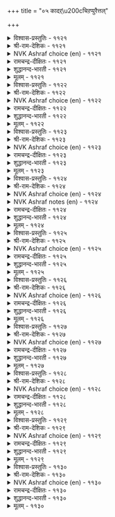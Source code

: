 +++
title = "०५ कादऱ्\u200cचिऱप्पुरैत्तल्"

+++


<details><summary>विश्वास-प्रस्तुतिः - ११२१</summary>

पालॊडु तेन्गलन् दट्रे पणिमॊऴि  
वालॆयिऱु ऊऱिय नीर्।       ११२१
</details>

<details><summary>श्री-राम-देशिकः - ११२१</summary>

अस्यास्तु मृदुभाषिण्याः श्वेतदन्तोद्भवं जलम् ।  
मधुसम्मिश्रितं क्षीरमिवातिमधुरं भवेत् ॥ ११२१॥
</details>

<details><summary>NVK Ashraf choice (en) - ११२१</summary>

११२१
Like a mixture of milk and honey,
Is the drool that drips through her pearly teeth.
(N.V.K. Ashraf)
</details>

<details><summary>रामचन्द्र-दीक्षितः - ११२१</summary>

1121 pāloṭu tēṉkalan taṟṟē paṇimoḻi  
vāleyiṟu ūṟiya nīr.  
1121\. The kiss of the tender lips of my modest maid is like the taste of honey with milk.  
</details>

<details><summary>शुद्धानन्द-भारती - ११२१</summary>

1\. பாலொடு தேன்கலந் தற்றே பணிமொழி  
வாலெயிறு ஊறிய நீர்.  
Like milk and honey the dew is sweet  
From her white teeth whose word is soft.        1121  
</details>

<details><summary>मूलम् - ११२१</summary>

पालॊडु तेन्गलन् दट्रे पणिमॊऴि  
वालॆयिऱु ऊऱिय नीर्।       ११२१
</details>

<details><summary>विश्वास-प्रस्तुतिः - ११२२</summary>

उडम्बॊडु उयिरिडै ऎन्नमऱ्ऱन्न  
मडन्दैयॊडु ऎम्मिडै नट्पु।       ११२२
</details>

<details><summary>श्री-राम-देशिकः - ११२२</summary>

जीवस्य देहसम्बन्धो यादृशो दृश्यते भुवि ।  
स्नेहबन्धो ममाप्यस्यां वर्तते तादृशो दृढः ॥ ११२२॥
</details>

<details><summary>NVK Ashraf choice (en) - ११२२</summary>

११२२
The bond between me and this damsel
Is like the union of body and soul. *
(W.H. Drew and J. Lazarus)
</details>

<details><summary>रामचन्द्र-दीक्षितः - ११२२</summary>

1122 uṭampoṭu uyiriṭai eṉṉamaṟṟu aṉṉa  
maṭantaiyoṭu emmiṭai naṭpu.

1122\. The love that has sprung up between me and my beloved is constant, even as body and soul are inseparable.  
</details>

<details><summary>शुद्धानन्द-भारती - ११२२</summary>

2\. உடம்பொடு உயிரிடை என்னமற் றன்ன  
மடந்தையொடு எம்மிடை நட்பு.  
Love between me and this lady  
Is like bond between soul and body.        1122  
</details>

<details><summary>मूलम् - ११२२</summary>

उडम्बॊडु उयिरिडै ऎन्नमऱ्ऱन्न  
मडन्दैयॊडु ऎम्मिडै नट्पु।       ११२२
</details>

<details><summary>विश्वास-प्रस्तुतिः - ११२३</summary>

करुमणियिऱ्पावाय्नी पोदायाम् वीऴुम्  
तिरुनुदऱ्कु इल्लै इडम्।       ११२३
</details>

<details><summary>श्री-राम-देशिकः - ११२३</summary>

मन्नेत्रकृष्णतारे! त्वं त्यक्त्वा स्थानमितो व्रज ।  
नो चेन्मत्प्रियया तस्तुमत्र नैव हि शक्यते ॥ ११२३॥
</details>

<details><summary>NVK Ashraf choice (en) - ११२३</summary>

११२३
O pupil of my eye! Be gone,
For there is no place for the maiden I love. *
(M.S. Poornalingam Pillai)
</details>

<details><summary>रामचन्द्र-दीक्षितः - ११२३</summary>

1123 karumaṇiyiṉ pāvāynī pōtāyām vīḻum  
tirunutaṟku illai iṭam.

1123\. O Image in the pupil of my eye, begone! How can my fair-browed lady sit enthroned, unless you give place to her?  
</details>

<details><summary>शुद्धानन्द-भारती - ११२३</summary>

3\. கருமணியிற் பாவாய்நீ போதாயாம் வீழும்  
திருநுதற்கு இல்லை இடம்.  
Depart image in my pupil  
Giving room to my fair-browed belle!        1123  
</details>

<details><summary>मूलम् - ११२३</summary>

करुमणियिऱ्पावाय्नी पोदायाम् वीऴुम्  
तिरुनुदऱ्कु इल्लै इडम्।       ११२३
</details>

<details><summary>विश्वास-प्रस्तुतिः - ११२४</summary>

वाऴ्दल् उयिर्क्कन्नळ् आयिऴै सादल्  
अदऱ्कन्नळ् नीङ्गुम् इडत्तु।       ११२४
</details>

<details><summary>श्री-राम-देशिकः - ११२४</summary>

संयोगे भूषणाङ्गीयं मम जीवनदायिनी ।  
वियोगे सैव मे नूनं भवेन्मरणदायिनी ॥ ११२४॥
</details>

<details><summary>NVK Ashraf choice (en) - ११२४</summary>

११२४
Life is lively when she is around,
But dreadful when she leaves.
(N.V.K. Ashraf)
</details>

<details><summary>NVK Ashraf notes (en) - ११२४</summary>

११२४. Other ways of translating this couplet: “She brings life to my life when together, but death when she leaves” – (N.V.K. Ashraf). “Being with my love is life, separation from her death” * - (P.S. Sundaram)
</details>

<details><summary>रामचन्द्र-दीक्षितः - ११२४</summary>

1124 vāḻtal uyirkkaṉṉaḷ āyiḻai cātal  
ataṟkaṉṉaḷ nīṅku miṭattu.

1124\. Embracing the arms of my choicely adorned lady I feel all the thrill and joy of life, but the moment I separate, I feel the wretchedness of death.  
</details>

<details><summary>शुद्धानन्द-भारती - ११२४</summary>

4\. வாழ்தல் உயிர்க்கன்னள் ஆயிழை சாதல்  
அதற்கன்னள் நீங்கு மிடத்து.  
Life with my jewel is existence  
Death it is her severance.        1124  
</details>

<details><summary>मूलम् - ११२४</summary>

वाऴ्दल् उयिर्क्कन्नळ् आयिऴै सादल्  
अदऱ्कन्नळ् नीङ्गुम् इडत्तु।       ११२४
</details>

<details><summary>विश्वास-प्रस्तुतिः - ११२५</summary>

उळ्ळुवन् मन्यान् मऱप्पिन् मऱप्पऱियेन्  
ऒळ्ळमर्क् कण्णाळ् कुणम्।       ११२५
</details>

<details><summary>श्री-राम-देशिकः - ११२५</summary>

यदि स्युर्विस्मृता लोके क्रूराक्ष्यास्ते च सद्गुणाः ।  
तदैव स्मरणं युक्तं, न मया विस्मृता गुणाः ॥ ११२५॥
</details>

<details><summary>NVK Ashraf choice (en) - ११२५</summary>

११२५
Recollection is needed if only I forget.
How can I forget her dazzling warring eyes!
(N.V.K. Ashraf)
</details>

<details><summary>रामचन्द्र-दीक्षितः - ११२५</summary>

1125 uḷḷuvaṉ maṉyāṉ maṟappiṉ maṟappaṟiyēṉ  
oḷḷamark kaṇṇāḷ kuṇam.

1125\. I cannot forget the noble quality of my love of the sparkling eyes.  
</details>

<details><summary>शुद्धानन्द-भारती - ११२५</summary>

5\. உள்ளுவன் மன்யான் மறப்பின் மறப்பறியேன்  
ஒள்ளமர்க் கண்ணாள் குணம்.  
Can I forget? I recall always  
The charms of her bright battling eyes.        1125  
</details>

<details><summary>मूलम् - ११२५</summary>

उळ्ळुवन् मन्यान् मऱप्पिन् मऱप्पऱियेन्  
ऒळ्ळमर्क् कण्णाळ् कुणम्।       ११२५
</details>

<details><summary>विश्वास-प्रस्तुतिः - ११२६</summary>

कण्णुळ्ळिन् पोगार् इमैप्पिन् परुगुवरा  
नुण्णियर्ऎम् काद लवर्।       ११२६
</details>

<details><summary>श्री-राम-देशिकः - ११२६</summary>

नापयाति प्रियो नेत्रान्निमेषसमयोऽपि सः ।  
नैति खेदं, यतोऽन्येषामदृश्यः सूक्ष्मरूपधृत् ॥ ११२६॥
</details>

<details><summary>NVK Ashraf choice (en) - ११२६</summary>

११२६
So subtle is my lover’s form that he neither leaves my eyes
Nor is he hurt when I wink. *
( Shuddhananda Bharatiar), (V.V.S. Aiyar)
</details>

<details><summary>रामचन्द्र-दीक्षितः - ११२६</summary>

1126 kaṇṇuḷḷiṉ pōkār imaippiṉ paruvarār  
nuṇṇiyarem kāta lavar.

1126\. My lover will never vanish from my eyes; nor will he be disturbed if I close them. He is so ethereal as to be invisible.  
</details>

<details><summary>शुद्धानन्द-भारती - ११२६</summary>

6\. கண்ணுன்ளின் போகார் இமைப்பின் பருவரார்  
நுண்ணியர்எங் காத லவர்.  
So subtle is my lover's form  
Ever in my eyes winking, no harm.        1126  
</details>

<details><summary>मूलम् - ११२६</summary>

कण्णुळ्ळिन् पोगार् इमैप्पिन् परुगुवरा  
नुण्णियर्ऎम् काद लवर्।       ११२६
</details>

<details><summary>विश्वास-प्रस्तुतिः - ११२७</summary>

कण्णुळ्ळार् काद लवरागक् कण्णुम्  
ऎऴुदेम् करप्पाक्कु अऱिन्दु।       ११२७
</details>

<details><summary>श्री-राम-देशिकः - ११२७</summary>

मन्नेत्रस्थो मात्प्रियोऽसौ छन्नः स्यादिति शङ्कया ।  
अञ्जनाद्यैरलङ्कारो नेत्रयोर्न विधीयते ॥ ११२७॥
</details>

<details><summary>NVK Ashraf choice (en) - ११२७</summary>

११२७
I will not paint my eyes and so lose
Even for a trice the sight of my love.
(P.S. Sundaram)
</details>

<details><summary>रामचन्द्र-दीक्षितः - ११२७</summary>

1127 kaṇṇuḷḷār kāta lavarākak kaṇṇum  
eḻutēm karappākku aṟintu.

1127\. I fear to paint ray eyes, lest it should hide the vision of my lord dwelling within.  
</details>

<details><summary>शुद्धानन्द-भारती - ११२७</summary>

7\. கண்ணுள்ளார் காத லவராகக் கண்ணும்  
எழுதேம் கரப்பாக்கு அறிந்து.  
My lover in my eyes abides  
I paint them not lest he hides.        1127  
</details>

<details><summary>मूलम् - ११२७</summary>

कण्णुळ्ळार् काद लवरागक् कण्णुम्  
ऎऴुदेम् करप्पाक्कु अऱिन्दु।       ११२७
</details>

<details><summary>विश्वास-प्रस्तुतिः - ११२८</summary>

नॆञ्जत्तार् काद लवराग वॆय्दुण्डल्  
अञ्जुदुम् वेबाक् कऱिन्दु।       ११२८
</details>

<details><summary>श्री-राम-देशिकः - ११२८</summary>

य्ष्णवस्त्वशनेनासौ हृदयस्थो मम प्रिय ः ।  
दग्धः स्यादिति भीत्या, तदुष्णं वस्तु न भुज्यते ॥ ११२८॥
</details>

<details><summary>NVK Ashraf choice (en) - ११२८</summary>

११२८
I dare not swallow anything hot
Lest it hurt my lover within me!
(P.S. Sundaram)
</details>

<details><summary>रामचन्द्र-दीक्षितः - ११२८</summary>

1128 neñcattār kāta lavarāka veytuṇṭal  
añcutum vēpākku aṟintu.

1128\. With my lover in my heart I do not eat anything hot lest it should harm the delicate one.  
</details>

<details><summary>शुद्धानन्द-भारती - ११२८</summary>

8\. நெஞ்சத்தார் காத லவராக வெய்துஉண்டல்  
அஞ்சுதும் வேபாக்கு அறிந்து.  
My lover abides in my heart  
I fear hot food lest he feels hot.        1128  
</details>

<details><summary>मूलम् - ११२८</summary>

नॆञ्जत्तार् काद लवराग वॆय्दुण्डल्  
अञ्जुदुम् वेबाक् कऱिन्दु।       ११२८
</details>

<details><summary>विश्वास-प्रस्तुतिः - ११२९</summary>

इमैप्पिन् करप्पाक्कु अऱिवल् अनैत्तिऱ्के  
एदिलर् ऎन्नुम् इव् वूर्।       ११२९
</details>

<details><summary>श्री-राम-देशिकः - ११२९</summary>

नेत्रस्पन्दे कृते नेत्रात् प्रियोऽन्तर्धानमेष्यति ।  
ज्ञात्वदं निर्निमेषं तं कठिन ब्रुवते जनाः ॥ ११२९॥
</details>

<details><summary>NVK Ashraf choice (en) - ११२९</summary>

११२९
My eyes don’t close for fear of losing him.
Seeing this, folks blame him for desertion.
(N.V.K. Ashraf)
</details>

<details><summary>रामचन्द्र-दीक्षितः - ११२९</summary>

1129 imaippiṉ karappākku aṟival aṉaittiṟkē  
ētilar eṉṉumiv vūr.

1129\. My eyes wink not lest they should lose the vision of my lord within; not knowing this people blame him for my sleeplessness.  
</details>

<details><summary>शुद्धानन्द-भारती - ११२९</summary>

9\. இமைப்பின் கரப்பாக்கு அறிவல் அனைத்திற்கே  
எதிலர் என்னும்இவ் வூர்.  
My eyes wink not lest he should hide  
And him as cruel the townsmen chide.        1129  
</details>

<details><summary>मूलम् - ११२९</summary>

इमैप्पिन् करप्पाक्कु अऱिवल् अनैत्तिऱ्के  
एदिलर् ऎन्नुम् इव् वूर्।       ११२९
</details>

<details><summary>विश्वास-प्रस्तुतिः - ११३०</summary>

उवन्दुऱैवर् उळ्ळत्तुळ् ऎण्ड्रुम् इगन्दुऱैवर्  
एदिलर् ऎन्नुम् इव् वूर्।       ११३०
</details>

<details><summary>श्री-राम-देशिकः - ११३०</summary>

हृदयेऽस्ति प्रियो नित्यं तदज्ञात्वा जना भुवि ।  
निन्दन्ति ᳚प्रीतिहीनोऽयं वियोगं बहती'' ति च ॥ ११३०॥
</details>

<details><summary>NVK Ashraf choice (en) - ११३०</summary>

११३०
He dwells gladly forever in my heart.
And the folks say he is loveless and has left me. *
(P.S. Sundaram)
</details>

<details><summary>रामचन्द्र-दीक्षितः - ११३०</summary>

1130 uvantuṟaivr uḷḷattuḷ eṉṟum ikantuṟaivar  
ētilar eṉṉumiv vūr.

1130\. Delightfully my lover makes my heart for ever his abode; but villainous people say he is cruel and dwells apart.  
</details>

<details><summary>शुद्धानन्द-भारती - ११३०</summary>

10\. உவந்துறைவர் உள்ளத்துள் என்றும் இகந்துறைவர்  
ஏதிலர் என்னும்இவ் வூர்.  
He abides happy in my heart  
But people mistake he is apart.        1130  
</details>

<details><summary>मूलम् - ११३०</summary>

उवन्दुऱैवर् उळ्ळत्तुळ् ऎण्ड्रुम् इगन्दुऱैवर्  
एदिलर् ऎन्नुम् इव् वूर्।       ११३०
</details>
